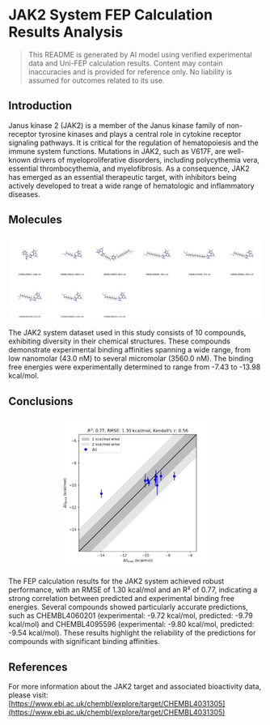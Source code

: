 # JAK2 System FEP Calculation Results Analysis

> This README is generated by AI model using verified experimental data and Uni-FEP calculation results. Content may contain inaccuracies and is provided for reference only. No liability is assumed for outcomes related to its use.

## Introduction

Janus kinase 2 (JAK2) is a member of the Janus kinase family of non-receptor tyrosine kinases and plays a central role in cytokine receptor signaling pathways. It is critical for the regulation of hematopoiesis and the immune system functions. Mutations in JAK2, such as V617F, are well-known drivers of myeloproliferative disorders, including polycythemia vera, essential thrombocythemia, and myelofibrosis. As a consequence, JAK2 has emerged as an essential therapeutic target, with inhibitors being actively developed to treat a wide range of hematologic and inflammatory diseases.

## Molecules

![Molecular structures of representative compounds](mol_grid.png)

The JAK2 system dataset used in this study consists of 10 compounds, exhibiting diversity in their chemical structures. These compounds demonstrate experimental binding affinities spanning a wide range, from low nanomolar (43.0 nM) to several micromolar (3560.0 nM). The binding free energies were experimentally determined to range from -7.43 to -13.98 kcal/mol.

## Conclusions

<p align="center"><img src="result_dG.png" width="300"></p>

The FEP calculation results for the JAK2 system achieved robust performance, with an RMSE of 1.30 kcal/mol and an R² of 0.77, indicating a strong correlation between predicted and experimental binding free energies. Several compounds showed particularly accurate predictions, such as CHEMBL4060201 (experimental: -9.72 kcal/mol, predicted: -9.79 kcal/mol) and CHEMBL4095596 (experimental: -9.80 kcal/mol, predicted: -9.54 kcal/mol). These results highlight the reliability of the predictions for compounds with significant binding affinities.

## References

For more information about the JAK2 target and associated bioactivity data, please visit:
[https://www.ebi.ac.uk/chembl/explore/target/CHEMBL4031305](https://www.ebi.ac.uk/chembl/explore/target/CHEMBL4031305)